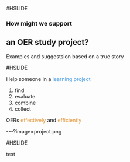 #HSLIDE

### How might we support
## an OER study project?
Examples and suggestsion based on a true story

#HSLIDE

Help someone in a <span style="color:#3694e4">learning project</span>
1. find
2. evaluate
3. combine
4. collect

OERs <span style="color:#e49436">effectively</span> and <span style="color:#e49436">efficiently</span>


---?image=project.png

#HSLIDE

test
